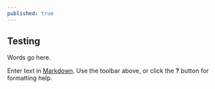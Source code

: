 ```yaml
---
published: true
---
```

## Testing

Words go here. 

Enter text in [Markdown](http://daringfireball.net/projects/markdown/). Use the toolbar above, or click the **?** button for formatting help.
